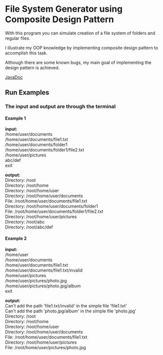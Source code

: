 # File System Generator using Composite Design Pattern
With this program you can simulate creation of a file system of folders and regular files.

I illustrate my OOP knowledge by implementing composite design pattern to accomplish this task.

Although there are some known bugs, my main goal of implementing the design pattern is achieved.

[JavaDoc](api/index.html)

## Run Examples
### The input and output are through the terminal
#### Example 1
**input:** <br>
/home/user/documents<br>
/home/user/documents/file1.txt<br>
/home/user/documents/folder1<br>
/home/user/documents/folder1/file2.txt<br>
/home/user/pictures<br>
abc/def<br>
exit

**output:** <br>
Directory: /root<br>
Directory: /root/home<br>
Directory: /root/home/user<br>
Directory: /root/home/user/documents<br>
File:      /root/home/user/documents/file1.txt<br>
Directory: /root/home/user/documents/folder1<br>
File:      /root/home/user/documents/folder1/file2.txt<br>
Directory: /root/home/user/pictures<br>
Directory: /root/abc<br>
Directory: /root/abc/def

#### Example 2
**input:** <br>
/home/user<br>
/home/user/documents<br>
/home/user/documents/file1.txt<br>
/home/user/documents/file1.txt/invalid<br>
/home/user/pictures<br>
/home/user/pictures/photo.jpg<br>
/home/user/pictures/photo.jpg/album<br>
exit

**output:** <br>
Can't add the path 'file1.txt/invalid' in the simple file 'file1.txt'<br>
Can't add the path 'photo.jpg/album' in the simple file 'photo.jpg'<br>
Directory: /root<br>
Directory: /root/home<br>
Directory: /root/home/user<br>
Directory: /root/home/user/documents<br>
File:      /root/home/user/documents/file1.txt<br>
Directory: /root/home/user/pictures<br>
File:      /root/home/user/pictures/photo.jpg<br>

